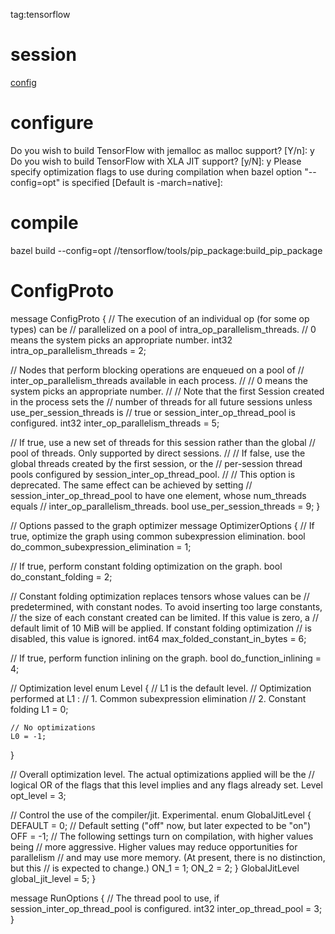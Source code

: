 tag:tensorflow

# session
[config](https://github.com/tensorflow/tensorflow/blob/r1.8/tensorflow/core/protobuf/config.proto)


# configure
Do you wish to build TensorFlow with jemalloc as malloc support? [Y/n]: y
Do you wish to build TensorFlow with XLA JIT support? [y/N]: y
Please specify optimization flags to use during compilation when bazel option "--config=opt" is specified [Default is -march=native]:

# compile
bazel build --config=opt //tensorflow/tools/pip_package:build_pip_package


# ConfigProto

message ConfigProto {
 // The execution of an individual op (for some op types) can be
  // parallelized on a pool of intra_op_parallelism_threads.
  // 0 means the system picks an appropriate number.
  int32 intra_op_parallelism_threads = 2;

  // Nodes that perform blocking operations are enqueued on a pool of
  // inter_op_parallelism_threads available in each process.
  //
  // 0 means the system picks an appropriate number.
  //
  // Note that the first Session created in the process sets the
  // number of threads for all future sessions unless use_per_session_threads is
  // true or session_inter_op_thread_pool is configured.
  int32 inter_op_parallelism_threads = 5;


  // If true, use a new set of threads for this session rather than the global
  // pool of threads. Only supported by direct sessions.
  //
  // If false, use the global threads created by the first session, or the
  // per-session thread pools configured by session_inter_op_thread_pool.
  //
  // This option is deprecated. The same effect can be achieved by setting
  // session_inter_op_thread_pool to have one element, whose num_threads equals
  // inter_op_parallelism_threads.
  bool use_per_session_threads = 9;
}

// Options passed to the graph optimizer
message OptimizerOptions {
  // If true, optimize the graph using common subexpression elimination.
  bool do_common_subexpression_elimination = 1;

  // If true, perform constant folding optimization on the graph.
  bool do_constant_folding = 2;

  // Constant folding optimization replaces tensors whose values can be
  // predetermined, with constant nodes. To avoid inserting too large constants,
  // the size of each constant created can be limited. If this value is zero, a
  // default limit of 10 MiB will be applied. If constant folding optimization
  // is disabled, this value is ignored.
  int64 max_folded_constant_in_bytes = 6;

  // If true, perform function inlining on the graph.
  bool do_function_inlining = 4;

  // Optimization level
  enum Level {
    // L1 is the default level.
    // Optimization performed at L1 :
    // 1. Common subexpression elimination
    // 2. Constant folding
    L1 = 0;

    // No optimizations
    L0 = -1;
  }

  // Overall optimization level. The actual optimizations applied will be the
  // logical OR of the flags that this level implies and any flags already set.
  Level opt_level = 3;

  // Control the use of the compiler/jit.  Experimental.
  enum GlobalJitLevel {
    DEFAULT = 0;  // Default setting ("off" now, but later expected to be "on")
    OFF = -1;
    // The following settings turn on compilation, with higher values being
    // more aggressive.  Higher values may reduce opportunities for parallelism
    // and may use more memory.  (At present, there is no distinction, but this
    // is expected to change.)
    ON_1 = 1;
    ON_2 = 2;
  }
  GlobalJitLevel global_jit_level = 5;
}

message RunOptions {
// The thread pool to use, if session_inter_op_thread_pool is configured.
  int32 inter_op_thread_pool = 3;
}